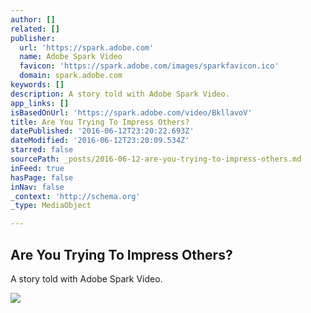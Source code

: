 ```yaml
---
author: []
related: []
publisher:
  url: 'https://spark.adobe.com'
  name: Adobe Spark Video
  favicon: 'https://spark.adobe.com/images/sparkfavicon.ico'
  domain: spark.adobe.com
keywords: []
description: A story told with Adobe Spark Video.
app_links: []
isBasedOnUrl: 'https://spark.adobe.com/video/BkllavoV'
title: Are You Trying To Impress Others?
datePublished: '2016-06-12T23:20:22.693Z'
dateModified: '2016-06-12T23:20:09.534Z'
starred: false
sourcePath: _posts/2016-06-12-are-you-trying-to-impress-others.md
inFeed: true
hasPage: false
inNav: false
_context: 'http://schema.org'
_type: MediaObject

---
```

<article style=""><h1>Are You Trying To Impress Others?</h1><p>A story told with Adobe Spark Video.</p><img src="https://cdn.cp.adobe.io/content/2/rendition/9fa7120a-3f45-4d52-b05a-0e47e42c5203/artwork/bd30ebc1-d93c-443c-a45a-659452b0e8f2/version/0/format/jpg/dimension/width/size/1024" /></article>